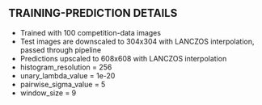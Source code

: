 ## TRAINING-PREDICTION DETAILS

* Trained with 100 competition-data images
* Test images are downscaled to 304x304 with LANCZOS interpolation, passed through pipeline
* Predictions upscaled to 608x608 with LANCZOS interpolation
* histogram_resolution = 256
* unary_lambda_value = 1e-20
* pairwise_sigma_value = 5
* window_size = 9

